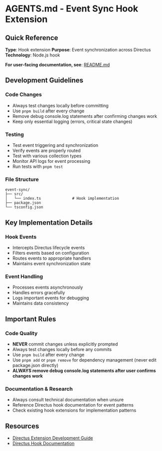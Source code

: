 # AGENTS.md - Event Sync Hook Extension

## Quick Reference

**Type**: Hook extension
**Purpose**: Event synchronization across Directus
**Technology**: Node.js hook

**For user-facing documentation, see**: [README.md](README.md)

## Development Guidelines

### Code Changes
- Always test changes locally before committing
- Use `pnpm build` after every change
- Remove debug console.log statements after confirming changes work
- Keep only essential logging (errors, critical state changes)

### Testing
- Test event triggering and synchronization
- Verify events are properly routed
- Test with various collection types
- Monitor API logs for event processing
- Run tests with `pnpm test`

### File Structure
```
event-sync/
├── src/
│   └── index.ts              # Hook implementation
├── package.json
└── tsconfig.json
```

## Key Implementation Details

### Hook Events
- Intercepts Directus lifecycle events
- Filters events based on configuration
- Routes events to appropriate handlers
- Maintains event synchronization state

### Event Handling
- Processes events asynchronously
- Handles errors gracefully
- Logs important events for debugging
- Maintains data consistency

## Important Rules

### Code Quality
- **NEVER** commit changes unless explicitly prompted
- Always test changes locally before any commits
- Use `pnpm build` after every change
- Use `pnpm add` or `pnpm remove` for dependency management (never edit package.json directly)
- **ALWAYS remove debug console.log statements after user confirms changes work**

### Documentation & Research
- Always consult technical documentation when unsure
- Reference Directus hook documentation for event patterns
- Check existing hook extensions for implementation patterns

## Resources

- [Directus Extension Development Guide](https://docs.directus.io/extensions/)
- [Directus Hook Documentation](https://docs.directus.io/extensions/hooks/)

